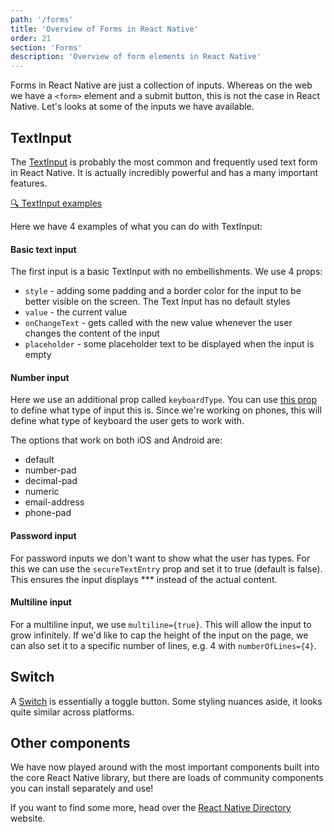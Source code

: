 ```yaml
---
path: '/forms'
title: 'Overview of Forms in React Native'
order: 21
section: 'Forms'
description: 'Overview of form elements in React Native'
---
```


Forms in React Native are just a collection of inputs. Whereas on the web we have a `<form>` element and a submit button, this is not the case in React Native. Let's looks at some of the inputs we have available.

## TextInput

The [TextInput](https://reactnative.dev/docs/textinput) is probably the most common and frequently used text form in React Native. It is actually incredibly powerful and has a many important features.

[🔍 TextInput examples](https://reactnative.dev/docs/textinput)

Here we have 4 examples of what you can do with TextInput:

#### Basic text input

The first input is a basic TextInput with no embellishments. We use 4 props:

- `style` - adding some padding and a border color for the input to be better visible on the screen. The Text Input has no default styles
- `value` - the current value
- `onChangeText` - gets called with the new value whenever the user changes the content of the input
- `placeholder` - some placeholder text to be displayed when the input is empty

#### Number input

Here we use an additional prop called `keyboardType`. You can use [this prop](https://reactnative.dev/docs/textinput#keyboardtype) to define what type of input this is. Since we're working on phones, this will define what type of keyboard the user gets to work with.

The options that work on both iOS and Android are:

- default
- number-pad
- decimal-pad
- numeric
- email-address
- phone-pad

#### Password input

For password inputs we don't want to show what the user has types. For this we can use the `secureTextEntry` prop and set it to true (default is false). This ensures the input displays \*\*\* instead of the actual content.

#### Multiline input

For a multiline input, we use `multiline={true}`. This will allow the input to grow infinitely. If we'd like to cap the height of the input on the page, we can also set it to a specific number of lines, e.g. 4 with `numberOfLines={4}`.

## Switch

A [Switch](https://reactnative.dev/docs/switch) is essentially a toggle button. Some styling nuances aside, it looks quite similar across platforms.

## Other components

We have now played around with the most important components built into the core React Native library, but there are loads of community components you can install separately and use!

If you want to find some more, head over the [React Native Directory](https://reactnative.directory/) website.
